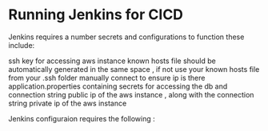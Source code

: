# Running Jenkins for CICD

Jenkins requires a number secrets and configurations to function these include:

ssh key for accessing aws instance 
known hosts file should be automatically generated in the same space , if not use your known hosts file from your .ssh folder manually connect to ensure ip is there
application.properties containing secrets for accessing the db and connection string
public ip of the aws instance , along with the connection string
private ip of the aws instance


Jenkins configuraion requires the following : 